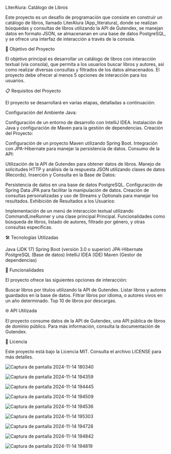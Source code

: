 LiterAlura: Catálogo de Libros

Este proyecto es un desafío de programación que consiste en construir un catálogo de libros, llamado LiterAlura (App_literatura), donde se realizan búsquedas y consultas de libros utilizando la API de Gutendex, se manejan datos en formato JSON, se almacenanan en una base de datos PostgreSQL, y se ofrece una interfaz de interacción a través de la consola.

🚀 Objetivo del Proyecto

El objetivo principal es desarrollar un catálogo de libros con interacción textual (vía consola), que permita a los usuarios buscar libros y autores, así como realizar diversas consultas y filtrados de los datos almacenados. El proyecto debe ofrecer al menos 5 opciones de interacción para los usuarios.

📋 Requisitos del Proyecto

El proyecto se desarrollará en varias etapas, detalladas a continuación:

Configuración del Ambiente Java:

Configuración de un entorno de desarrollo con IntelliJ IDEA.
Instalación de Java y configuración de Maven para la gestión de dependencias.
Creación del Proyecto:

Configuración de un proyecto Maven utilizando Spring Boot.
Integración con JPA-Hibernate para manejar la persistencia de datos.
Consumo de la API:

Utilización de la API de Gutendex para obtener datos de libros.
Manejo de solicitudes HTTP y análisis de la respuesta JSON utilizando clases de datos (Records).
Inserción y Consulta en la Base de Datos:

Persistencia de datos en una base de datos PostgreSQL.
Configuración de Spring Data JPA para facilitar la manipulación de datos.
Creación de consultas personalizadas y uso de Streams y Optionals para manejar los resultados.
Exhibición de Resultados a los Usuarios:

Implementación de un menú de interacción textual utilizando CommandLineRunner y una clase principal Principal.
Funcionalidades como búsqueda de libros, listado de autores, filtrado por género, y otras consultas específicas.

🛠️ Tecnologías Utilizadas

Java (JDK 17)
Spring Boot (versión 3.0 o superior)
JPA-Hibernate
PostgreSQL (Base de datos)
IntelliJ IDEA (IDE)
Maven (Gestor de dependencias)

📖 Funcionalidades

El proyecto ofrece las siguientes opciones de interacción:

Buscar libros por titulos utilizando la API de Gutendex.
Listar libros y autores guardados en la base de datos.
Filtrar libros por idioma, o autores vivos en un año determinado.
Top 10 de libros por descargas.

🌐 API Utilizada

El proyecto consume datos de la API de Gutendex, una API pública de libros de dominio público. Para más información, consulta la documentación de Gutendex.

📝 Licencia

Este proyecto está bajo la Licencia MIT. Consulta el archivo LICENSE para más detalles.

![Captura de pantalla 2024-11-14 180340](https://github.com/user-attachments/assets/cc17a5e6-39ee-4066-bfdc-7d5b42f2a8fa)

![Captura de pantalla 2024-11-14 194359](https://github.com/user-attachments/assets/93343f34-f299-48f5-9d7f-49f2cab2399f)

![Captura de pantalla 2024-11-14 194445](https://github.com/user-attachments/assets/a5ad299c-28c3-473b-8ff4-5a31536f651a)

![Captura de pantalla 2024-11-14 194509](https://github.com/user-attachments/assets/5396ee75-78f7-4ca8-bf2b-c3673fc0879f)

![Captura de pantalla 2024-11-14 194536](https://github.com/user-attachments/assets/5d358cde-0bdd-47c3-bc99-b89661fd904a)

![Captura de pantalla 2024-11-14 195303](https://github.com/user-attachments/assets/5fd46264-069f-4d74-904b-4ca97fed08a0)

![Captura de pantalla 2024-11-14 194728](https://github.com/user-attachments/assets/4d07ed7a-c6b8-4443-827e-f23478eae5d5)

![Captura de pantalla 2024-11-14 194842](https://github.com/user-attachments/assets/8190de20-63e0-4a38-9b6e-7e34e42f0822)

![Captura de pantalla 2024-11-14 194819](https://github.com/user-attachments/assets/eecbae2a-d521-43ee-b5d1-73c0b6b50933)









